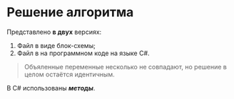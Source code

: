 # Решение алгоритма

Представлено __в двух__ версиях:
1. Файл в виде блок-схемы;
2. Файл в на программном коде на языке C#.

> Объяленные переменные несколько не совпадают, но решение в целом остаётся идентичным.

В C# использованы ***методы***.